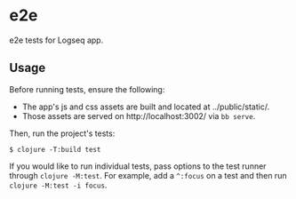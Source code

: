 # e2e

e2e tests for Logseq app.

## Usage

Before running tests, ensure the following:
* The app's js and css assets are built and located at ../public/static/.
* Those assets are served on http://localhost:3002/ via `bb serve`.

Then, run the project's tests:

    $ clojure -T:build test

If you would like to run individual tests, pass options to the test runner through `clojure -M:test`. For example, add a `^:focus` on a test and then run `clojure -M:test -i focus`.